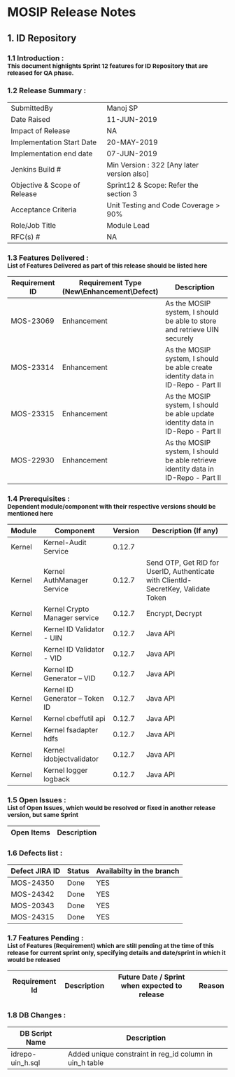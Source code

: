 # MOSIP Release Notes
## 1. ID Repository

### 1.1 Introduction : <br><sub>This document highlights Sprint 12 features for ID Repository that are released for QA phase.</sub></br>

### 1.2 Release Summary : 
|         |          |
|----------|----------|
SubmittedBy|Manoj SP
Date Raised | 11-JUN-2019
Impact of Release|NA
Implementation Start Date |20-MAY-2019
Implementation end date	|07-JUN-2019
Jenkins Build #	|Min Version : 322  [Any later version also]
Objective & Scope of Release| Sprint12 & Scope: Refer the section 3
Acceptance Criteria	| Unit Testing and Code Coverage > 90%
Role/Job Title|Module Lead
RFC(s) #|	NA


### 1.3 Features Delivered : <br><sub>List of Features Delivered as part of this release should be listed here</sub></br>
Requirement ID | Requirement Type <br>(New\\Enhancement\\Defect)</br> | Description
-----|----------|-------------
MOS-23069|Enhancement|As the MOSIP system, I should be able to store and retrieve UIN securely
MOS-23314|Enhancement|As the MOSIP system, I should be able create identity data in ID-Repo - Part II
MOS-23315|Enhancement|As the MOSIP system, I should be able update identity data in ID-Repo - Part II
MOS-22930|Enhancement|As the MOSIP system, I should be able retrieve identity data in ID-Repo - Part II


### 1.4 Prerequisites : <br><sub>Dependent module/component with their respective versions should be mentioned here</sub></br>
Module|Component|Version|Description (If any)
-----|-------------|----------------|--------------
Kernel|Kernel-Audit Service|0.12.7| 
Kernel|Kernel AuthManager Service|0.12.7|Send OTP, Get RID for UserID, Authenticate with ClientId-SecretKey, Validate Token
Kernel|Kernel Crypto Manager service|0.12.7|Encrypt, Decrypt
Kernel|Kernel ID Validator - UIN|0.12.7|Java API
Kernel|Kernel ID Validator - VID|0.12.7|Java API
Kernel|Kernel ID Generator – VID|0.12.7|Java API
Kernel|Kernel ID Generator – Token ID|0.12.7|Java API
Kernel|Kernel cbeffutil api|0.12.7|Java API
Kernel|Kernel fsadapter hdfs|0.12.7|Java API
Kernel|Kernel idobjectvalidator|0.12.7|Java API
Kernel|Kernel logger logback|0.12.7|Java API

### 1.5 Open Issues : <br><sub>List of Open Issues, which would be resolved or fixed in another release version, but same Sprint</sub></br>
Open Items|Description
-----------------|----------------------


### 1.6 Defects list :
Defect JIRA ID|Status|Availabilty in the branch
---------------|-------------|------------------
MOS-24350|Done|YES
MOS-24342|Done|YES
MOS-20343|Done|YES
MOS-24315|Done|YES


### 1.7 Features Pending : <br><sub>List of Features (Requirement) which are still pending at the time of this release for current sprint only, specifying details and date/sprint in which it would be released</sub></br>
Requirement Id|Description|Future Date / Sprint when expected to release | Reason
--------------|-----------|-----------|-------------


### 1.8 DB Changes :
|DB Script Name|Description|
|---------------|-------------|
idrepo-uin_h.sql|Added unique constraint in reg_id column in uin_h table
